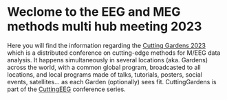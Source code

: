 # Weclome to the EEG and MEG methods multi hub meeting 2023 

Here you will find the information regarding the [Cutting Gardens 2023](https://cuttinggardens2023.org) which is a distributed conference on cutting-edge methods for M/EEG data analysis. It happens simultaneously in several locations (aka. Gardens) across the world, with a common global program, broadcasted to all locations, and local programs made of talks, tutorials, posters, social events, satellites… as each Garden (optionally) sees fit. CuttingGardens is part of the [CuttingEEG](https://cuttingeeg.org) conference series.
